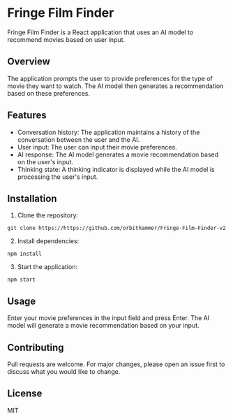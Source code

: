 # Fringe Film Finder

Fringe Film Finder is a React application that uses an AI model to recommend movies based on user input.

## Overview

The application prompts the user to provide preferences for the type of movie they want to watch. The AI model then generates a recommendation based on these preferences.

## Features

- Conversation history: The application maintains a history of the conversation between the user and the AI.
- User input: The user can input their movie preferences.
- AI response: The AI model generates a movie recommendation based on the user's input.
- Thinking state: A thinking indicator is displayed while the AI model is processing the user's input.

## Installation

1. Clone the repository: 
```
git clone https://https://github.com/orbithammer/Fringe-Film-Finder-v2
```

2. Install dependencies: 
```
npm install
```

3. Start the application: 
```
npm start
```


## Usage

Enter your movie preferences in the input field and press Enter. The AI model will generate a movie recommendation based on your input.

## Contributing

Pull requests are welcome. For major changes, please open an issue first to discuss what you would like to change.

## License

MIT
